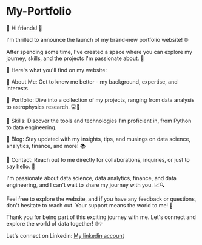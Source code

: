 # My-Portfolio
🚀 Hi friends! 🚀

I'm thrilled to announce the launch of my brand-new portfolio website! 🌐

After spending some time, I've created a space where you can explore my journey, skills, and the projects I'm passionate about. 🌟

📌 Here's what you'll find on my website:

🔹 About Me: Get to know me better - my background, expertise, and interests.

🔹 Portfolio: Dive into a collection of my projects, ranging from data analysis to astrophysics research. 💻🌌

🔹 Skills: Discover the tools and technologies I'm proficient in, from Python to data engineering.

🔹 Blog: Stay updated with my insights, tips, and musings on data science, analytics, finance, and more! 📚

🔹 Contact: Reach out to me directly for collaborations, inquiries, or just to say hello. 📩

I'm passionate about data science, data analytics, finance, and data engineering, and I can't wait to share my journey with you. 📈🔍

Feel free to explore the website, and if you have any feedback or questions, don't hesitate to reach out. Your support means the world to me! 🙌

Thank you for being part of this exciting journey with me. Let's connect and explore the world of data together! 🌐💡

Let's connect on Linkedin: <a href="https://www.linkedin.com/in/arunp77/" target="_blank">My linkedin account</a>
